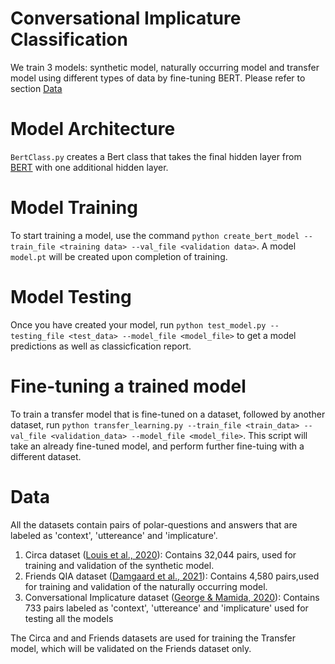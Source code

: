 # Conversational Implicature Classification
We train 3 models: synthetic model, naturally occurring model and transfer model using different types of data by fine-tuning BERT. Please refer to section [Data](#data)


# Model Architecture

`BertClass.py` creates a Bert class that takes the final hidden layer from [BERT](https://huggingface.co/bert-base-uncased) with one additional hidden layer.  

# Model Training 
To start training a model, use the command `python create_bert_model --train_file <training data> --val_file <validation data>`. A model `model.pt` will be created upon 
completion of training.

# Model Testing

Once you have created your model, run `python test_model.py --testing_file <test_data> --model_file <model_file>` to get a model predictions as well as classicfication report.


# Fine-tuning a trained model

To train a transfer model that is fine-tuned on a dataset, followed by another dataset, run `python transfer_learning.py --train_file <train_data> --val_file <validation_data> --model_file <model_file>`. This script will take an already fine-tuned model, and perform further fine-tuing with a different dataset.

# Data 

All the datasets contain pairs of polar-questions and answers that are labeled as 'context', 'uttereance' and 'implicature'.
1. Circa dataset ([Louis et al., 2020](https://aclanthology.org/2020.emnlp-main.601/)): Contains 32,044 pairs, used for training and validation of the synthetic model. 
2. Friends QIA dataset ([Damgaard et al., 2021](https://www.semanticscholar.org/paper/%E2%80%9CI%E2%80%99ll-be-there-for-you%E2%80%9D%3A-The-One-with-Understanding-Damgaard-Toborek/50a98dff869ab316adc88a6d2a6b1978e9a721c6)): Contains 4,580 pairs,used for training and validation of the naturally occurring model. 
3. Conversational Implicature dataset ([George & Mamida, 2020](https://arxiv.org/abs/1911.10704)): Contains 733 pairs labeled as 'context', 'uttereance' and 'implicature' used for testing all the models

The Circa and and Friends datasets are used for training the Transfer model, which will be validated on the Friends dataset only. 
